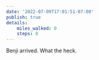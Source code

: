 ```yaml
---
date: '2022-07-09T17:01:51-07:00'
publish: true
details:
    miles_walked: 0
    steps: 0
---
```

Benji arrived. What the heck. 